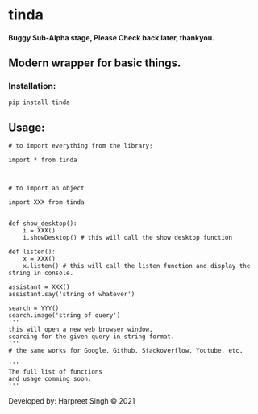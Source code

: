 # tinda
#### Buggy Sub-Alpha stage, Please Check back later, thankyou.
 
## Modern wrapper for basic things. 

### Installation:

```
pip install tinda

```

## Usage:

```
# to import everything from the library;

import * from tinda     



# to import an object 

import XXX from tinda     


def show_desktop(): 
    i = XXX()
    i.showDesktop() # this will call the show desktop function

def listen():
    x = XXX()
    x.listen() # this will call the listen function and display the string in console.

assistant = XXX()
assistant.say('string of whatever')

search = YYY()
search.image('string of query')
'''
this will open a new web browser window,
searcing for the given query in string format.
'''
# the same works for Google, Github, Stackoverflow, Youtube, etc.

'''
The full list of functions
and usage comming soon.
'''

```


Developed by:
Harpreet Singh © 2021
